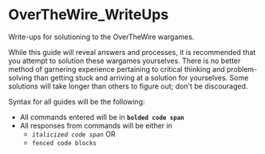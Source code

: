 # OverTheWire_WriteUps
Write-ups for solutioning to the OverTheWire wargames.

While this guide will reveal answers and processes, it is recommended that you attempt to solution these wargames yourselves. There is no better method of garnering experience pertaining to critical thinking and problem-solving than getting stuck and arriving at a solution for yourselves. Some solutions will take longer than others to figure out; don't be discouraged. 

Syntax for all guides will be the following:  
* All commands entered will be in **`bolded code span`**  
* All responses from commands will be either in
  * *`italicized code span`* OR
  * ``` fenced code blocks ```
